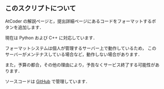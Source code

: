## このスクリプトについて

AtCoder の解説ページと，提出詳細ページにあるコードをフォーマットするボタンを追加します．

現在は Python および C++ に対応しています．


フォーマットシステムは個人が管理するサーバー上で動作しているため，
このサーバーがメンテナスしている場合など，動作しない場合があります．

また，予算の都合，その他の理由により，予告なくサービス終了する可能性があります．

ソースコードは [GitHub](https://github.com/kichi2004/atcoder-formatter) で管理しています．
